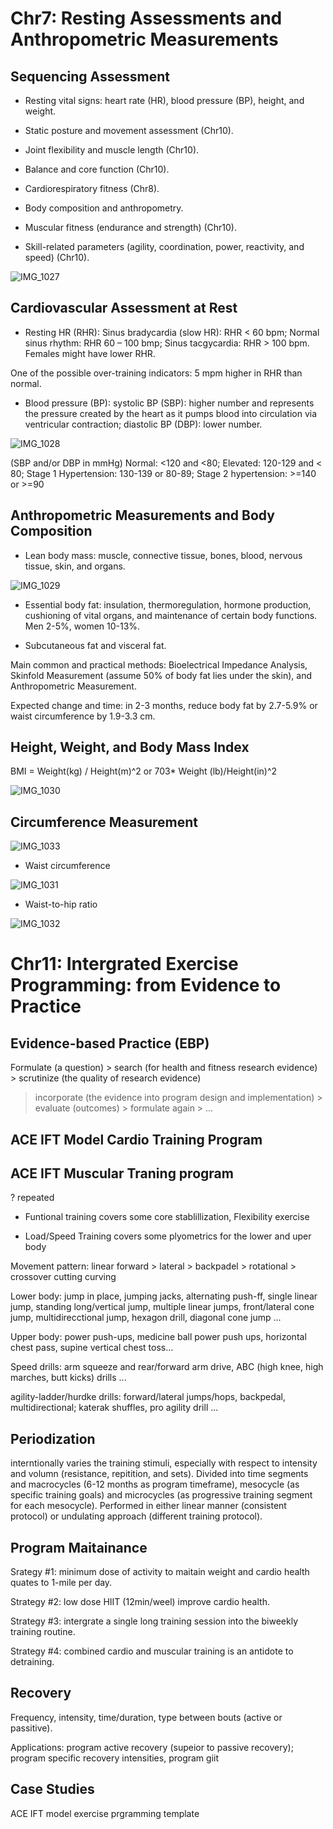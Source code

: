 # Chr7: Resting Assessments and Anthropometric Measurements

## Sequencing Assessment

- Resting vital signs: heart rate (HR), blood pressure (BP), height, and weight.

- Static posture and movement assessment (Chr10). 

- Joint flexibility and muscle length (Chr10).

- Balance and core function (Chr10).

- Cardiorespiratory fitness (Chr8).

- Body composition and anthropometry.

- Muscular fitness (endurance and strength) (Chr10).

- Skill-related parameters (agility, coordination, power, reactivity, and speed) (Chr10).

![IMG_1027](https://github.com/Shantang3/ACE-CPT-Notes/assets/25567822/b06829d4-0b1c-485c-8331-89b7ce718015)


## Cardiovascular Assessment at Rest

- Resting HR (RHR): Sinus bradycardia (slow HR): RHR < 60 bpm; Normal sinus rhythm: RHR 60 – 100 bmp; Sinus tacgycardia: RHR > 100 bpm. Females might have lower RHR. 

One of the possible over-training indicators: 5 mpm higher in RHR than normal. 

- Blood pressure (BP): systolic BP (SBP): higher number and represents the pressure created by the heart as it pumps blood into circulation via ventricular contraction; diastolic BP (DBP): lower number.

![IMG_1028](https://github.com/Shantang3/ACE-CPT-Notes/assets/25567822/8285ff3e-0b3c-42bb-ab51-c36c2570d4d9)

(SBP and/or DBP in mmHg) Normal: <120 and <80; Elevated: 120-129 and < 80; Stage 1 Hypertension: 130-139 or 80-89; Stage 2 hypertension: >=140 or >=90 


## Anthropometric Measurements and Body Composition

- Lean body mass: muscle, connective tissue, bones, blood, nervous tissue, skin, and organs.

![IMG_1029](https://github.com/Shantang3/ACE-CPT-Notes/assets/25567822/c0a81eff-a240-4f53-8f55-7223704ec277)

- Essential body fat: insulation, thermoregulation, hormone production, cushioning of vital organs, and maintenance of certain body functions. Men 2-5%, women 10-13%.

- Subcutaneous fat and visceral fat.

Main common and practical methods: Bioelectrical Impedance Analysis, Skinfold Measurement (assume 50% of body fat lies under the skin), and Anthropometric Measurement.

Expected change and time: in 2-3 months, reduce  body fat by 2.7-5.9% or waist circumference by 1.9-3.3 cm. 


## Height, Weight, and Body Mass Index

BMI = Weight(kg) / Height(m)^2 or 703* Weight (lb)/Height(in)^2

![IMG_1030](https://github.com/Shantang3/ACE-CPT-Notes/assets/25567822/d3d42add-aefb-43b3-bf9b-ea51852d38a6)


## Circumference Measurement

![IMG_1033](https://github.com/Shantang3/ACE-CPT-Notes/assets/25567822/76bd4cdd-9765-425a-8a60-17c918db47b7)

- Waist circumference

![IMG_1031](https://github.com/Shantang3/ACE-CPT-Notes/assets/25567822/37bad9f0-0e2d-470d-962e-e12868ff063f)

- Waist-to-hip ratio

![IMG_1032](https://github.com/Shantang3/ACE-CPT-Notes/assets/25567822/7d0632b1-a55e-400c-b19a-feae6757da89)



# Chr11: Intergrated Exercise Programming: from Evidence to Practice

## Evidence-based Practice (EBP)

Formulate (a question) > search (for health and fitness research evidence) > scrutinize (the quality of research evidence) 
> incorporate (the evidence into program design and implementation) > evaluate (outcomes) > formulate again > ...

## ACE IFT Model Cardio Training Program 

## ACE IFT Muscular Traning program

? repeated 

- Funtional training covers some core stablillization, Flexibility exercise

- Load/Speed Training covers some plyometrics for the lower and uper body

Movement pattern: linear forward > lateral > backpadel > rotational > crossover cutting curving

Lower body: jump in place, jumping jacks, alternating push-ff, single linear jump, standing long/vertical jump, multiple linear jumps,
front/lateral cone jump, multidirecctional jump, hexagon drill, diagonal cone jump ...

Upper body: power push-ups, medicine ball power push ups, horizontal chest pass, supine vertical chest toss...

Speed drills: arm squeeze and rear/forward arm drive, ABC (high knee, high marches, butt kicks) drills ...

agility-ladder/hurdke drills: forward/lateral jumps/hops, backpedal, multidirectional; katerak shuffles, pro agility drill ...



## Periodization

interntionally varies the training stimuli, especially with respect to intensity and volumn (resistance, repitition, and sets).
Divided into time segments and macrocycles (6-12 months as program timeframe), mesocycle (as specific training goals) and 
microcycles (as progressive training segment for each mesocycle).
Performed in either linear manner (consistent protocol) or undulating approach (different training protocol).



## Program Maitainance 

Srategy #1: minimum dose of activity to maitain weight and cardio health quates to 1-mile per day.

Strategy #2: low dose HIIT (12min/weel) improve cardio health.

Strategy #3: intergrate a single long training session into the biweekly training routine.

Strategy #4: combined cardio and muscular training is an antidote to detraining. 


## Recovery

Frequency, intensity, time/duration, type between bouts (active or passitive).

Applications: program active recovery (supeior to passive recovery); program specific recovery intensities, program giit


## Case Studies

ACE IFT model exercise prgramming template



